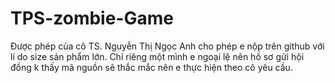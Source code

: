 # TPS-zombie-Game
Được phép của cô TS. Nguyễn Thị Ngọc Anh cho phép e nộp trên github với lí do size sản phẩm lớn. Chỉ riêng một mình e ngoại lệ nên hồ sơ gửi hội đồng k thấy mã nguồn sẽ thắc mắc nên e thực hiện theo cô yêu cầu.